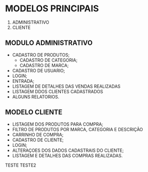 # MODELOS PRINCIPAIS
1. ADMINISTRATIVO
2. CLIENTE


## MODULO ADMINISTRATIVO
* CADASTRO DE PRODUTOS;
	* CADASTRO DE CATEGORIA;
	* CADASTRO DE MARCA;
* CADASTRO DE USUARIO;
* LOGIN;
* ENTRADA;
* LISTAGEM DE DETALHES DAS VENDAS REALIZADAS
* LISTAGEM DDOS CLIENTES CADASTRADOS
* ALGUNS RELATORIOS.

## MODELO CLIENTE
* LISTAGEM DOS PRODUTOS PARA COMPRA;
* FILTRO DE PRODUTOS POR MARCA, CATEGORIA E DESCRIÇÃO
* CARRINHO DE COMPRA;
* CADASTRO DE CLIENTE;
* LOGIN;
* ALTERAÇOES DOS DADOS CADASTRAIS DO CLIENTE;
* LISTAGEM E DETALHES DAS COMPRAS REALIZADAS.

TESTE
TESTE2

